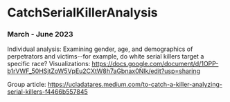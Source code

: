 # CatchSerialKillerAnalysis

### March - June 2023
Individual analysis: Examining gender, age, and demographics of perpetrators and victims--for example, do white serial killers target a specific race?
Visualizations: https://docs.google.com/document/d/1OPP-b1rVWF_50HSjtZoW5VpEu2CXtW8h7aGbnax0Nlk/edit?usp=sharing

Group article: https://ucladatares.medium.com/to-catch-a-killer-analyzing-serial-killers-f4466b557845

